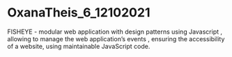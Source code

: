 # OxanaTheis_6_12102021
FISHEYE - modular web application with design patterns using Javascript , allowing to manage the web application’s events , ensuring the accessibility of a website, using maintainable JavaScript code.
